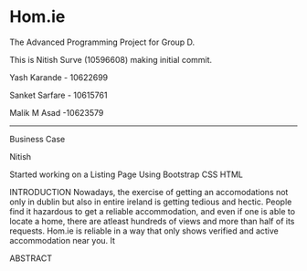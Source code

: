 # Hom.ie
The Advanced Programming Project for Group D.

This is Nitish Surve (10596608) making initial commit.

Yash Karande - 10622699

Sanket Sarfare - 10615761

Malik M Asad -10623579


-----------------------------------------------------------------

Business Case


Nitish

Started working on a Listing Page
Using Bootstrap CSS HTML

INTRODUCTION
Nowadays, the exercise of getting an accomodations not only in dublin but also in entire ireland is getting tedious and hectic. People find it hazardous to get a reliable accommodation, and even if one is able to locate a home, there are atleast hundreds of views and more than half of its requests.
Hom.ie is reliable in a way that only shows verified and active accommodation near you. It 

ABSTRACT